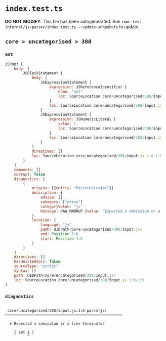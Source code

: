 # `index.test.ts`

**DO NOT MODIFY**. This file has been autogenerated. Run `rome test internal/js-parser/index.test.ts --update-snapshots` to update.

## `core > uncategorised > 388`

### `ast`

```javascript
JSRoot {
	body: [
		JSBlockStatement {
			body: [
				JSExpressionStatement {
					expression: JSReferenceIdentifier {
						name: "set"
						loc: SourceLocation core/uncategorised/388/input.js 1:2-1:5 (set)
					}
					loc: SourceLocation core/uncategorised/388/input.js 1:2-1:5
				}
				JSExpressionStatement {
					expression: JSNumericLiteral {
						value: 1
						loc: SourceLocation core/uncategorised/388/input.js 1:6-1:7
					}
					loc: SourceLocation core/uncategorised/388/input.js 1:6-1:7
				}
			]
			directives: []
			loc: SourceLocation core/uncategorised/388/input.js 1:0-1:9
		}
	]
	comments: []
	corrupt: false
	diagnostics: [
		{
			origins: [{entity: "ParserCore<js>"}]
			description: {
				advice: []
				category: ["parse"]
				categoryValue: "js"
				message: RAW_MARKUP {value: "Expected a semicolon or a line terminator"}
			}
			location: {
				language: "js"
				path: UIDPath<core/uncategorised/388/input.js>
				end: Position 1:6
				start: Position 1:6
			}
		}
	]
	directives: []
	hasHoistedVars: false
	sourceType: "script"
	syntax: []
	path: UIDPath<core/uncategorised/388/input.js>
	loc: SourceLocation core/uncategorised/388/input.js 1:0-1:9
}
```

### `diagnostics`

```

 core/uncategorised/388/input.js:1:6 parse(js) ━━━━━━━━━━━━━━━━━━━━━━━━━━━━━━━━━━━━━━━━━━━━━━━━━━━━━

  ✖ Expected a semicolon or a line terminator

    { set 1 }
          ^


```

